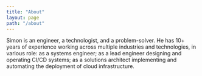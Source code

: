 ```yaml
---
title: "About"
layout: page
path: "/about"
---
```


Simon is an engineer, a technologist, and a problem-solver. He has 10+ years of experience working across multiple industries and technologies, in various role: as a systems engineer; as a lead engineer designing and operating CI/CD systems; as a solutions architect implementing and automating the deployment of cloud infrastructure.